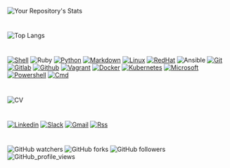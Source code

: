 ![Your Repository's Stats](https://github-readme-stats.vercel.app/api?username=christophe-freijanes&show_icons=true&theme=dark)
#
![Top Langs](https://github-readme-stats.vercel.app/api/top-langs/?username=christophe-freijanes&layout=compact&theme=dark)
#
[![Shell](https://img.shields.io/badge/Shell_Script-121011?style=for-the-badge&logo=gnu-bash&logoColor=white)](https://github.com/christophe-freijanes/scripts/tree/scripts/linux)
![Ruby](https://img.shields.io/badge/Ruby-CC342D?style=for-the-badge&logo=ruby&logoColor=white)
[![Python](https://img.shields.io/badge/Python-FFD43B?style=for-the-badge&logo=python&logoColor=darkgreen)](https://github.com/christophe-freijanes/scripts/tree/scripts/python)
[![Markdown](https://img.shields.io/badge/Markdown-000000?style=for-the-badge&logo=markdown&logoColor=white)](https://github.com/christophe-freijanes/Markdown-Tutorial)
[![Linux](https://img.shields.io/badge/Linux-FCC624?style=for-the-badge&logo=linux&logoColor=black)](https://github.com/christophe-freijanes/formation/tree/formation/DevOps/linux)
[![RedHat](https://img.shields.io/badge/Red%20Hat-EE0000?style=for-the-badge&logo=redhat&logoColor=white)](https://github.com/christophe-freijanes/formation/tree/formation/DevOps/linux)
![Ansible](https://img.shields.io/badge/Ansible-000000?style=for-the-badge&logo=ansible&logoColor=white)
[![Git](https://img.shields.io/badge/Git-F05032?style=for-the-badge&logo=git&logoColor=white)](https://github.com/christophe-freijanes/formation/tree/formation/DevOps/git)
[![Gitlab](https://img.shields.io/badge/GitLab-330F63?style=for-the-badge&logo=gitlab&logoColor=white)](https://github.com/christophe-freijanes/formation/tree/formation/DevOps/git)
[![Github](https://img.shields.io/badge/GitHub-100000?style=for-the-badge&logo=github&logoColor=white)](https://github.com/christophe-freijanes/formation/tree/formation/DevOps/git)
[![Vagrant](https://img.shields.io/badge/vagrant-%231563FF.svg?style=for-the-badge&logo=vagrant&logoColor=white)](https://github.com/christophe-freijanes/formation/tree/formation/DevOps/vagrant)
[![Docker](https://img.shields.io/badge/Docker-2CA5E0?style=for-the-badge&logo=docker&logoColor=white)](https://github.com/christophe-freijanes/formation/tree/formation/DevOps/docker)
[![Kubernetes](https://img.shields.io/badge/kubernetes-326ce5.svg?&style=for-the-badge&logo=kubernetes&logoColor=white)](https://github.com/christophe-freijanes/formation/tree/formation/DevOps/kubernetes)
[![Microsoft](https://img.shields.io/badge/Microsoft-666666?style=for-the-badge&logo=microsoft&logoColor=white)](https://github.com/christophe-freijanes/scripts/tree/scripts/windows)
[![Powershell](https://img.shields.io/badge/PowerShell-5391FE?style=for-the-badge&logo=PowerShell&logoColor=white)](https://github.com/christophe-freijanes/scripts/tree/scripts/windows)
[![Cmd](https://img.shields.io/badge/windows%20terminal-4D4D4D?style=for-the-badge&logo=windows%20terminal&logoColor=white)](https://github.com/christophe-freijanes/scripts/tree/scripts/windows)
#
![CV](https://bit.ly/3nBxZQ0)
#
[![Linkedin](https://img.shields.io/badge/linkedin-%230077B5.svg?&style=for-the-badge&logo=linkedin&logoColor=white)](https://bit.ly/3lXfg1Z)
[![Slack](https://img.shields.io/badge/Slack-4A154B?style=for-the-badge&logo=slack&logoColor=white)](https://bit.ly/3jQrlVe)
[![Gmail](https://img.shields.io/badge/Gmail-D14836?style=for-the-badge&logo=gmail&logoColor=white)](mailto:christophe.freijanes@gmail.com?subjects=[Gitub-Contact])
[![Rss](https://img.shields.io/badge/rss-F88900?style=for-the-badge&logo=rss&logoColor=white)](https://github.com/christophe-freijanes.private.atom?token=AOHM7YMQC27PLTZN4VLEXZF7RFNY4)
#
![GitHub watchers](https://img.shields.io/github/watchers/christophe-freijanes/christophe-freijanes?color=brightgreen&style=flat-square) 
![GitHub forks](https://img.shields.io/github/forks/christophe-freijanes/christophe-freijanes?color=blue&style=flat-square) 
![GitHub followers](https://img.shields.io/github/followers/christophe-freijanes?color=red&style=flat-square)
![GitHub_profile_views](https://komarev.com/ghpvc/?username=christophe-freijanes&color=blueviolet&style=flat-square)
